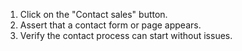 1. Click on the "Contact sales" button.
2. Assert that a contact form or page appears.
3. Verify the contact process can start without issues.